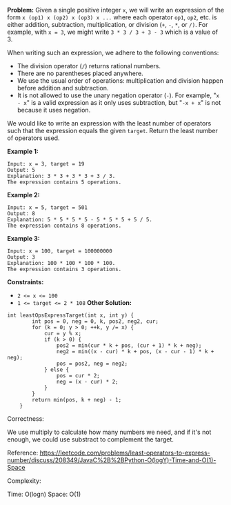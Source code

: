 **Problem:**
Given a single positive integer `x`, we will write an expression of the form `x (op1) x (op2) x (op3) x ...` where each operator `op1`, `op2`, etc. is either addition, subtraction, multiplication, or division (`+`, `-`, `*`, or `/)`. For example, with `x = 3`, we might write `3 * 3 / 3 + 3 - 3` which is a value of 3.

When writing such an expression, we adhere to the following conventions:

- The division operator (`/`) returns rational numbers.
- There are no parentheses placed anywhere.
- We use the usual order of operations: multiplication and division happen before addition and subtraction.
- It is not allowed to use the unary negation operator (`-`). For example, "`x - x`" is a valid expression as it only uses subtraction, but "`-x + x`" is not because it uses negation.

We would like to write an expression with the least number of operators such that the expression equals the given `target`. Return the least number of operators used.

 

**Example 1:**

```
Input: x = 3, target = 19
Output: 5
Explanation: 3 * 3 + 3 * 3 + 3 / 3.
The expression contains 5 operations.
```

**Example 2:**

```
Input: x = 5, target = 501
Output: 8
Explanation: 5 * 5 * 5 * 5 - 5 * 5 * 5 + 5 / 5.
The expression contains 8 operations.
```

**Example 3:**

```
Input: x = 100, target = 100000000
Output: 3
Explanation: 100 * 100 * 100 * 100.
The expression contains 3 operations.
```

 

**Constraints:**

- `2 <= x <= 100`
- `1 <= target <= 2 * 108`
**Other Solution:**
```
int leastOpsExpressTarget(int x, int y) {
        int pos = 0, neg = 0, k, pos2, neg2, cur;
        for (k = 0; y > 0; ++k, y /= x) {
            cur = y % x;
            if (k > 0) {
                pos2 = min(cur * k + pos, (cur + 1) * k + neg);
                neg2 = min((x - cur) * k + pos, (x - cur - 1) * k + neg);
                pos = pos2, neg = neg2;
            } else {
                pos = cur * 2;
                neg = (x - cur) * 2;
            }
        }
        return min(pos, k + neg) - 1;
    }
```
Correctness:

We use multiply to calculate how many numbers we need, and if it's not enough, we could use substract to complement the target.

Reference: https://leetcode.com/problems/least-operators-to-express-number/discuss/208349/JavaC%2B%2BPython-O(logY)-Time-and-O(1)-Space

Complexity:

Time: O(logn)
Space: O(1)